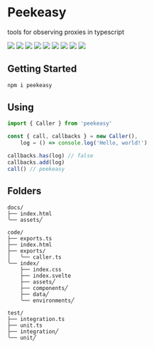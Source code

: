 # Peekeasy

tools for observing proxies in typescript

[![](https://img.shields.io/badge/-svelte-FF3E00?style=for-the-badge&labelColor=grey&logo=svelte)](https://svelte.dev)
[![](https://img.shields.io/npm/v/peekeasy?style=for-the-badge&labelColor=grey&logo=npm&label=)](https://www.npmjs.com/package/peekeasy)
[![](https://img.shields.io/badge/-prettier-F7B93E?style=for-the-badge&labelColor=grey&logo=prettier)](https://prettier.io)
[![](https://img.shields.io/badge/-nodejs-339933?style=for-the-badge&labelColor=grey&logo=node.js)](https://nodejs.org)
[![](https://img.shields.io/badge/-typescript-3178C6?style=for-the-badge&labelColor=grey&logo=typescript)](https://www.typescriptlang.org)
[![](https://img.shields.io/badge/-tsnode-3178C6?style=for-the-badge&labelColor=grey&logo=ts-node)](https://typestrong.org/ts-node)
[![](https://img.shields.io/badge/-vite-646CFF?style=for-the-badge&labelColor=grey&logo=vite)](https://vitejs.dev)
[![](https://img.shields.io/badge/-eslint-4B32C3?style=for-the-badge&labelColor=grey&logo=ESLint)](https://eslint.org)
[![](https://img.shields.io/badge/-json-000000?style=for-the-badge&labelColor=grey&logo=json)](https://www.json.org/json-en.html)

## Getting Started

```ts
npm i peekeasy
```

## Using

```ts
import { Caller } from 'peekeasy'

const { call, callbacks } = new Caller(),
    log = () => console.log('Hello, world!')

callbacks.has(log) // false
callbacks.add(log)
call() // peekeasy
```

## Folders

```
docs/
├── index.html
╰── assets╱

code/
├── exports.ts
├── index.html
├── exports/
│   ╰── caller.ts
╰── index/
    ├── index.css
    ├── index.svelte
    ├── assets╱
    ├── components╱
    ├── data╱
    ╰── environments╱

test/
├── integration.ts
├── unit.ts
├── integration╱
╰── unit╱
```
